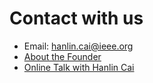 # Contact with us

- Email: hanlin.cai@ieee.org
- [About the Founder](https://caihanlin.com/)
- [Online Talk with Hanlin Cai](https://calendly.com/lancecai/meet-with-lance?month=2023-05)

